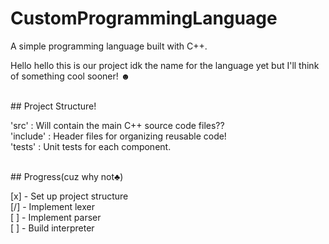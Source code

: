 # CustomProgrammingLanguage
A simple programming language built with C++.

Hello hello this is our project idk the name for the language yet but I'll think of something cool sooner! ☻

<br>
## Project Structure!

'src'         : Will contain the main C++ source code files??<br>
'include'     : Header files for organizing reusable code!<br>
'tests'       : Unit tests for each component.<br>

<br>
## Progress(cuz why not♣)

[x] - Set up project structure<br>
[/] - Implement lexer<br>
[ ] - Implement parser<br>
[ ] - Build interpreter<br>
